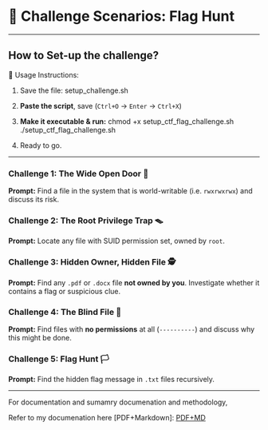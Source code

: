 # 🧠 Challenge Scenarios: Flag Hunt

---
## How to Set-up the challenge?
🧰 Usage Instructions:

1. Save the file: setup_challenge.sh

2. **Paste the script**, save (`Ctrl+O` → `Enter` → `Ctrl+X`)
  
3. **Make it executable & run:**
chmod +x setup_ctf_flag_challenge.sh
./setup_ctf_flag_challenge.sh

4. Ready to go.
---

### Challenge 1: The Wide Open Door 🚪

**Prompt:**
Find a file in the system that is world-writable (i.e. `rwxrwxrwx`) and discuss its risk.

### Challenge 2: The Root Privilege Trap 🪤

**Prompt:**
Locate any file with SUID permission set, owned by `root`.

### Challenge 3: Hidden Owner, Hidden File 🕵️

**Prompt:**
Find any `.pdf` or `.docx` file **not owned by you**. Investigate whether it contains a flag or suspicious clue.

### Challenge 4: The Blind File 👻

**Prompt:**
Find files with **no permissions** at all (`----------`) and discuss why this might be done.

### Challenge 5: Flag Hunt 🏳️

**Prompt:**
Find the hidden flag message in `.txt` files recursively.

---

For documentation and sumamry documenation and methodology,

Refer to my documenation here [PDF+Markdown]: [PDF+MD]()
